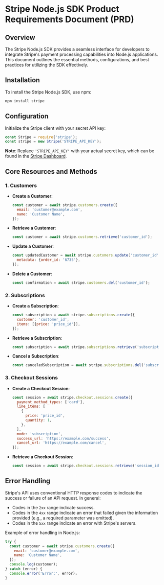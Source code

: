 # Stripe Node.js SDK Product Requirements Document (PRD)

## Overview

The Stripe Node.js SDK provides a seamless interface for developers to integrate Stripe's payment processing capabilities into Node.js applications. This document outlines the essential methods, configurations, and best practices for utilizing the SDK effectively.

## Installation

To install the Stripe Node.js SDK, use npm:

```bash
npm install stripe
```

## Configuration

Initialize the Stripe client with your secret API key:

```javascript
const Stripe = require('stripe');
const stripe = new Stripe('STRIPE_API_KEY');
```

**Note**: Replace `'STRIPE_API_KEY'` with your actual secret key, which can be found in the [Stripe Dashboard](https://dashboard.stripe.com/).

## Core Resources and Methods

### 1. Customers

- **Create a Customer**:

  ```javascript
  const customer = await stripe.customers.create({
    email: 'customer@example.com',
    name: 'Customer Name',
  });
  ```

- **Retrieve a Customer**:

  ```javascript
  const customer = await stripe.customers.retrieve('customer_id');
  ```

- **Update a Customer**:

  ```javascript
  const updatedCustomer = await stripe.customers.update('customer_id', {
    metadata: {order_id: '6735'},
  });
  ```

- **Delete a Customer**:

  ```javascript
  const confirmation = await stripe.customers.del('customer_id');
  ```

### 2. Subscriptions

- **Create a Subscription**:

  ```javascript
  const subscription = await stripe.subscriptions.create({
    customer: 'customer_id',
    items: [{price: 'price_id'}],
  });
  ```

- **Retrieve a Subscription**:

  ```javascript
  const subscription = await stripe.subscriptions.retrieve('subscription_id');
  ```

- **Cancel a Subscription**:

  ```javascript
  const canceledSubscription = await stripe.subscriptions.del('subscription_id');
  ```

### 3. Checkout Sessions

- **Create a Checkout Session**:

  ```javascript
  const session = await stripe.checkout.sessions.create({
    payment_method_types: ['card'],
    line_items: [
      {
        price: 'price_id',
        quantity: 1,
      },
    ],
    mode: 'subscription',
    success_url: 'https://example.com/success',
    cancel_url: 'https://example.com/cancel',
  });
  ```

- **Retrieve a Checkout Session**:

  ```javascript
  const session = await stripe.checkout.sessions.retrieve('session_id');
  ```

## Error Handling

Stripe's API uses conventional HTTP response codes to indicate the success or failure of an API request. In general:

- Codes in the `2xx` range indicate success.
- Codes in the `4xx` range indicate an error that failed given the information provided (e.g., a required parameter was omitted).
- Codes in the `5xx` range indicate an error with Stripe's servers.

Example of error handling in Node.js:

```javascript
try {
  const customer = await stripe.customers.create({
    email: 'customer@example.com',
    name: 'Customer Name',
  });
  console.log(customer);
} catch (error) {
  console.error('Error:', error);
}
```
